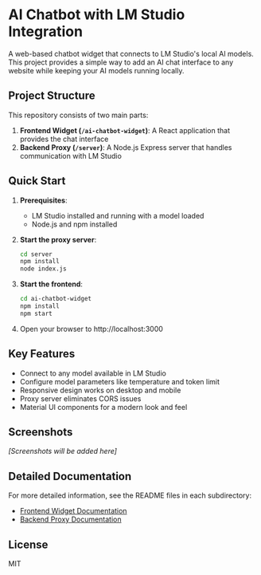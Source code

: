 # AI Chatbot with LM Studio Integration

A web-based chatbot widget that connects to LM Studio's local AI models. This project provides a simple way to add an AI chat interface to any website while keeping your AI models running locally.

## Project Structure

This repository consists of two main parts:

1. **Frontend Widget (`/ai-chatbot-widget`)**: A React application that provides the chat interface
2. **Backend Proxy (`/server`)**: A Node.js Express server that handles communication with LM Studio

## Quick Start

1. **Prerequisites**:
   - LM Studio installed and running with a model loaded
   - Node.js and npm installed

2. **Start the proxy server**:
   ```bash
   cd server
   npm install
   node index.js
   ```

3. **Start the frontend**:
   ```bash
   cd ai-chatbot-widget
   npm install
   npm start
   ```

4. Open your browser to http://localhost:3000

## Key Features

- Connect to any model available in LM Studio
- Configure model parameters like temperature and token limit
- Responsive design works on desktop and mobile
- Proxy server eliminates CORS issues
- Material UI components for a modern look and feel

## Screenshots

_[Screenshots will be added here]_

## Detailed Documentation

For more detailed information, see the README files in each subdirectory:

- [Frontend Widget Documentation](./ai-chatbot-widget/README.md)
- [Backend Proxy Documentation](./server/README.md)

## License

MIT 
